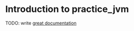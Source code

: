 # Introduction to practice_jvm

TODO: write [great documentation](http://jacobian.org/writing/what-to-write/)

